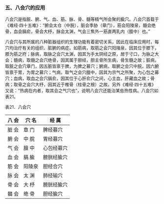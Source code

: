 ### 五、八会穴的应用

八会穴是指脏、腑、气、血、筋、脉、骨、髓等精气所会聚的腧穴。八会穴首载于《难经·四十五难》：“腑会太仓（中脘），脏会季胁（章门），筋会阳陵泉，髓会绝骨，血会膈俞，骨会大杼，脉会太渊，气会三焦外一筋直两乳内（膻中）也。”

八会穴与其所属的八种脏器组织的生理功能有着密切关系，因此在临床应用时，每穴均治疗有关的组织、脏腑的病症。如筋病，取筋之会穴阳陵泉，因其位于膝下，膝为筋之府；脉病，取脉之会穴太渊，因其为手太阴经之原，居于寸口，为脉之大会；髓病，取髓之会穴绝骨，因其属于胆经，胆主骨所生病，骨生髓之故；脏病，取脏之会穴章门，因五脏皆禀于脾，为脾之募穴；腑病，取腑之会穴中脘，因六腑皆禀于胃，为胃之募穴；气病，取气之会穴膻中，因其为宗气之所聚，为心包之募穴；血病，取血之会穴膈俞，因其位于心肝俞穴之间，心主血，肝藏血之故；骨病；取骨之会穴大杼，因其近于椎骨（柱骨之根）之故。另外《难经·四十五难》又说：“热病在内者，取其会之气穴也”，说明八会穴还能治某些热性病。八会穴如表21。

表21．八会穴

| 八  会 | 穴  名 | 经  属     |
| ------ | ------ | ---------- |
| 脏  会 | 章  门 | 脾经募穴   |
| 腑  会 | 中  脘 | 胃经募穴   |
| 气  会 | 膻  中 | 心包经募穴 |
| 血  会 | 膈  腧 | 膀胱经腧穴 |
| 筋  会 | 阳陵泉 | 胆经合穴   |
| 脉  会 | 太  渊 | 肺经输穴   |
| 骨  会 | 大  杼 | 膀胱经腧穴 |
| 髓  会 | 绝  骨 | 胆经腧穴   |
